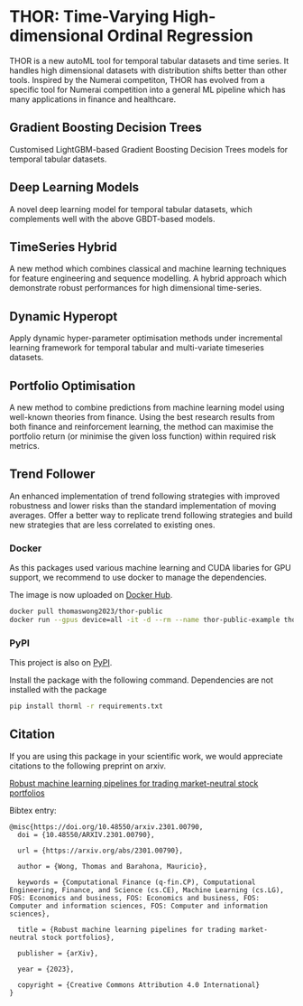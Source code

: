 # THOR: Time-Varying High-dimensional Ordinal Regression 

THOR is a new autoML tool for temporal tabular datasets and time series. It handles high dimensional datasets with distribution shifts better than other tools. Inspired by the Numerai competiton, THOR has evolved from a specific tool for Numerai competition into a general ML pipeline which has many applications in finance and healthcare. 


## Gradient Boosting Decision Trees

Customised LightGBM-based Gradient Boosting Decision Trees models for temporal tabular datasets.

## Deep Learning Models 

A novel deep learning model for temporal tabular datasets, which complements well with the above GBDT-based models.

## TimeSeries Hybrid 

A new method which combines classical and machine learning techniques for feature engineering and sequence modelling. A hybrid approach which demonstrate robust performances for high dimensional time-series.

## Dynamic Hyperopt 

Apply dynamic hyper-parameter optimisation methods under incremental learning framework for temporal tabular and multi-variate timeseries datasets. 

## Portfolio Optimisation

A new method to combine predictions from machine learning model using well-known theories from finance. Using the best research results from both finance and reinforcement learning, the method can maximise the portfolio return (or minimise the given loss function) within required risk metrics.

## Trend Follower

An enhanced implementation of trend following strategies with improved robustness and lower risks than the standard implementation of moving averages. Offer a better way to replicate trend following strategies and build new strategies that are less correlated to existing ones. 


### Docker 

As this packages used various machine learning and CUDA libaries for GPU support, we recommend to use docker to manage the dependencies. 

The image is now uploaded on [Docker Hub](https://hub.docker.com/repository/docker/thomaswong2023/thor-public/general).

```bash
docker pull thomaswong2023/thor-public
docker run --gpus device=all -it -d --rm --name thor-public-example thomaswong2023/thor:public bash

```



### PyPI 

This project is also on [PyPI](https://pypi.org/project/thorml/).

Install the package with the following command. Dependencies are not installed with the package 

```bash
pip install thorml -r requirements.txt

```


## Citation
If you are using this package in your scientific work, we would appreciate citations to the following preprint on arxiv.

[Robust machine learning pipelines for trading market-neutral stock portfolios](https://arxiv.org/abs/2301.00790 )

Bibtex entry:
```
@misc{https://doi.org/10.48550/arxiv.2301.00790,
  doi = {10.48550/ARXIV.2301.00790},
  
  url = {https://arxiv.org/abs/2301.00790},
  
  author = {Wong, Thomas and Barahona, Mauricio},
  
  keywords = {Computational Finance (q-fin.CP), Computational Engineering, Finance, and Science (cs.CE), Machine Learning (cs.LG), FOS: Economics and business, FOS: Economics and business, FOS: Computer and information sciences, FOS: Computer and information sciences},
  
  title = {Robust machine learning pipelines for trading market-neutral stock portfolios},
  
  publisher = {arXiv},
  
  year = {2023},
  
  copyright = {Creative Commons Attribution 4.0 International}
}
```




